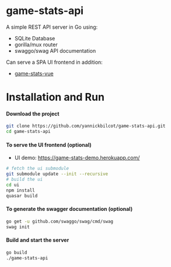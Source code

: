 # game-stats-api

A simple REST API server in Go using:
* SQLite Database
* gorilla/mux router
* swaggo/swag API documentation

Can serve a SPA UI frontend in addition:
* [game-stats-vue](https://github.com/yannickbilcot/game-stats-vue)


# Installation and Run

#### Download the project

```bash
git clone https://github.com/yannickbilcot/game-stats-api.git
cd game-stats-api
```

#### To serve the UI frontend (optional)
* UI demo:  https://game-stats-demo.herokuapp.com/

```bash
# fetch the ui submodule
git submodule update --init --recursive
# build the ui
cd ui
npm install
quasar build
```

#### To generate the swagger documentation (optional)
```bash
go get -u github.com/swaggo/swag/cmd/swag
swag init
```

#### Build and start the server
```bash
go build
./game-stats-api
```
